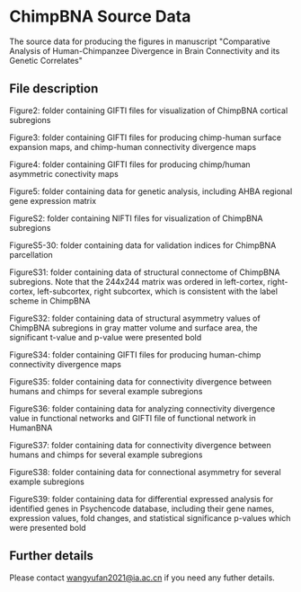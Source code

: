 # ChimpBNA Source Data

The source data for producing the figures in manuscript "Comparative Analysis of Human-Chimpanzee Divergence in Brain Connectivity and its Genetic Correlates"

## File description
Figure2: folder containing GIFTI files for visualization of ChimpBNA cortical subregions

Figure3: folder containing GIFTI files for producing chimp-human surface expansion maps, and chimp-human connectivity divergence maps

Figure4: folder containing GIFTI files for producing chimp/human asymmetric conectivity maps

Figure5: folder containing data for genetic analysis, including AHBA regional gene expression matrix

FigureS2: folder containing NIFTI files for visualization of ChimpBNA subregions

FigureS5-30: folder containing data for validation indices for ChimpBNA parcellation

FigureS31: folder containing data of structural connectome of ChimpBNA subregions. Note that the 244x244 matrix was ordered in left-cortex, right-cortex, left-subcortex, right subcortex, which is consistent with the label scheme in ChimpBNA

FigureS32: folder containing data of structural asymmetry values of ChimpBNA subregions in gray matter volume and surface area, the significant t-value and p-value were presented bold

FigureS34: folder containing GIFTI files for producing human-chimp connectivity divergence maps

FigureS35: folder containing data for connectivity divergence between humans and chimps for several example subregions

FigureS36: folder containing data for analyzing connectivity divergence value in functional networks and GIFTI file of functional network in HumanBNA

FigureS37: folder containing data for connectivity divergence between humans and chimps for several example subregions

FigureS38: folder containing data for connectional asymmetry for several example subregions

FigureS39: folder containing data for differential expressed analysis for identified genes in Psychencode database, including their gene names, expression values, fold changes, and statistical significance p-values which were presented bold

## Further details
Please contact wangyufan2021@ia.ac.cn if you need any futher details.





